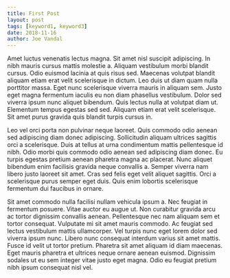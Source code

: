 ```yaml
---
title: First Post
layout: post
tags: [keyword1, keyword3]
date: 2018-11-16
author: Joe Vandal
---
```


Amet luctus venenatis lectus magna. Sit amet nisl suscipit adipiscing. In nibh mauris cursus mattis molestie a. Aliquam vestibulum morbi blandit cursus. Odio euismod lacinia at quis risus sed. Maecenas volutpat blandit aliquam etiam erat velit scelerisque in dictum. Leo duis ut diam quam nulla porttitor massa. Eget nunc scelerisque viverra mauris in aliquam sem. Justo eget magna fermentum iaculis eu non diam phasellus vestibulum. Dolor sed viverra ipsum nunc aliquet bibendum. Quis lectus nulla at volutpat diam ut. Elementum tempus egestas sed sed. Aliquam etiam erat velit scelerisque. Sit amet purus gravida quis blandit turpis cursus in.

Leo vel orci porta non pulvinar neque laoreet. Quis commodo odio aenean sed adipiscing diam donec adipiscing. Sollicitudin aliquam ultrices sagittis orci a scelerisque. Duis at tellus at urna condimentum mattis pellentesque id nibh. Odio morbi quis commodo odio aenean sed adipiscing diam donec. Eu turpis egestas pretium aenean pharetra magna ac placerat. Nunc aliquet bibendum enim facilisis gravida neque convallis a. Semper viverra nam libero justo laoreet sit amet. Cras sed felis eget velit aliquet sagittis. Orci a scelerisque purus semper eget duis. Quis enim lobortis scelerisque fermentum dui faucibus in ornare.

Sit amet commodo nulla facilisi nullam vehicula ipsum a. Nec feugiat in fermentum posuere. Vitae auctor eu augue ut. Non curabitur gravida arcu ac tortor dignissim convallis aenean. Pellentesque nec nam aliquam sem et tortor consequat. Vulputate mi sit amet mauris commodo. Ac feugiat sed lectus vestibulum mattis ullamcorper. Vel turpis nunc eget lorem dolor sed viverra ipsum nunc. Libero nunc consequat interdum varius sit amet mattis. Fusce id velit ut tortor pretium. Pharetra sit amet aliquam id diam maecenas. Eget mauris pharetra et ultrices neque ornare aenean euismod. Dignissim sodales ut eu sem integer vitae justo eget magna. Odio eu feugiat pretium nibh ipsum consequat nisl vel.